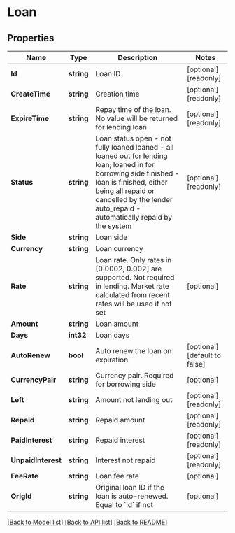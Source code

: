 # Loan

## Properties

Name | Type | Description | Notes
------------ | ------------- | ------------- | -------------
**Id** | **string** | Loan ID | [optional] [readonly] 
**CreateTime** | **string** | Creation time | [optional] [readonly] 
**ExpireTime** | **string** | Repay time of the loan. No value will be returned for lending loan | [optional] [readonly] 
**Status** | **string** | Loan status  open - not fully loaned loaned - all loaned out for lending loan; loaned in for borrowing side finished - loan is finished, either being all repaid or cancelled by the lender auto_repaid - automatically repaid by the system | [optional] [readonly] 
**Side** | **string** | Loan side | 
**Currency** | **string** | Loan currency | 
**Rate** | **string** | Loan rate. Only rates in [0.0002, 0.002] are supported.  Not required in lending. Market rate calculated from recent rates will be used if not set | [optional] 
**Amount** | **string** | Loan amount | 
**Days** | **int32** | Loan days | 
**AutoRenew** | **bool** | Auto renew the loan on expiration | [optional] [default to false]
**CurrencyPair** | **string** | Currency pair. Required for borrowing side | [optional] 
**Left** | **string** | Amount not lending out | [optional] [readonly] 
**Repaid** | **string** | Repaid amount | [optional] [readonly] 
**PaidInterest** | **string** | Repaid interest | [optional] [readonly] 
**UnpaidInterest** | **string** | Interest not repaid | [optional] [readonly] 
**FeeRate** | **string** | Loan fee rate | [optional] 
**OrigId** | **string** | Original loan ID if the loan is auto-renewed. Equal to &#x60;id&#x60; if not | [optional] 

[[Back to Model list]](../README.md#documentation-for-models) [[Back to API list]](../README.md#documentation-for-api-endpoints) [[Back to README]](../README.md)


